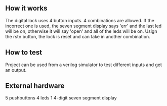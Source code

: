 <!---

This file is used to generate your project datasheet. Please fill in the information below and delete any unused
sections.

You can also include images in this folder and reference them in the markdown. Each image must be less than
512 kb in size, and the combined size of all images must be less than 1 MB.
-->

## How it works

The digital lock uses 4 button inputs. 4 combinations are allowed. If the incorrect one is used, the seven segment display says 'err' and the last led will be on, otherwise it will say 'open' and all of the leds will be on. Usign the rstn button, the lock is reset and can take in another combination.

## How to test

Project can be used from a verilog simulator to test different inputs and get an output.

## External hardware

5 pushbuttons
4 leds
1 4-digit seven segment display
